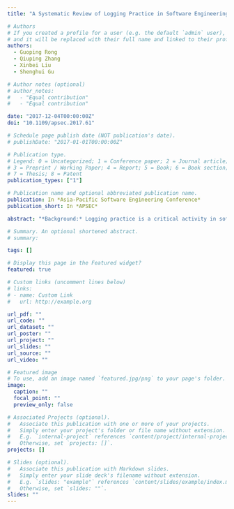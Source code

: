 ```yaml
---
title: "A Systematic Review of Logging Practice in Software Engineering"

# Authors
# If you created a profile for a user (e.g. the default `admin` user), write the username (folder name) here
# and it will be replaced with their full name and linked to their profile.
authors:
  - Guoping Rong
  - Qiuping Zhang
  - Xinbei Liu
  - Shenghui Gu

# Author notes (optional)
# author_notes:
#   - "Equal contribution"
#   - "Equal contribution"

date: "2017-12-04T00:00:00Z"
doi: "10.1109/apsec.2017.61"

# Schedule page publish date (NOT publication's date).
# publishDate: "2017-01-01T00:00:00Z"

# Publication type.
# Legend: 0 = Uncategorized; 1 = Conference paper; 2 = Journal article;
# 3 = Preprint / Working Paper; 4 = Report; 5 = Book; 6 = Book section;
# 7 = Thesis; 8 = Patent
publication_types: ["1"]

# Publication name and optional abbreviated publication name.
publication: In *Asia-Pacific Software Engineering Conference*
publication_short: In *APSEC*

abstract: "*Background:* Logging practice is a critical activity in software development, which aims to offer significant information to understand the runtime behavior of software systems and support better software maintenance. There have been many relevant studies dedicated to logging practice in software engineering recently, yet it lacks a systematic understanding to the adoption state of logging practice in industry and research progress in academia. *Objective:* This study aims to synthesize relevant studies on the logging practice and portray a big picture of logging practice in software engineering so as to understand current adoption status and identify research opportunities. *Method:* We carried out a systematic review on the relevant studies on logging practice in software engineering. *Results:* Our study identified 41 primary studies relevant to logging practice. Typical findings are: (1) Logging practice attracts broad interests among researchers in many concrete research areas. (2) Logging practice occurred in many development types, among which the development of fault tolerance systems is the most adopted type. (3) Many challenges exist in current logging practice in software engineering, e.g., tradeoff between logging overhead and analysis cost, where and what to log, balance between enough logging and system performance, etc. *Conclusion:* Results show that logging practice plays a vital role in various applications for diverse purposes. However, there are many challenges and problems to be solved. Therefore, various novel techniques are necessary to guide developers conducting logging practice and improve the performance and efficiency of logging practice."

# Summary. An optional shortened abstract.
# summary:

tags: []

# Display this page in the Featured widget?
featured: true

# Custom links (uncomment lines below)
# links:
# - name: Custom Link
#   url: http://example.org

url_pdf: ""
url_code: ""
url_dataset: ""
url_poster: ""
url_project: ""
url_slides: ""
url_source: ""
url_video: ""

# Featured image
# To use, add an image named `featured.jpg/png` to your page's folder.
image:
  caption: ""
  focal_point: ""
  preview_only: false

# Associated Projects (optional).
#   Associate this publication with one or more of your projects.
#   Simply enter your project's folder or file name without extension.
#   E.g. `internal-project` references `content/project/internal-project/index.md`.
#   Otherwise, set `projects: []`.
projects: []

# Slides (optional).
#   Associate this publication with Markdown slides.
#   Simply enter your slide deck's filename without extension.
#   E.g. `slides: "example"` references `content/slides/example/index.md`.
#   Otherwise, set `slides: ""`.
slides: ""
---
```

